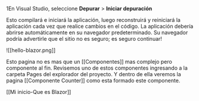 1En Visual Studio, seleccione **Depurar** > **Iniciar depuración**

Esto compilará e iniciará la aplicación, luego reconstruirá y reiniciará la aplicación cada vez que realice cambios en el código. La aplicación debería abrirse automáticamente en su navegador predeterminado. Su navegador podría advertirle que el sitio no es seguro; es seguro continuar!

![[hello-blazor.png]]

Esto pagina no es mas que un [[Componentes]] mas complejo pero componente al fin.
Revisemos uno de estos componentes ingresando a la carpeta Pages del explorador del proyecto.
Y dentro de ella veremos la pagina [[Componente Counter]] como esta formado este componente.


[[Mi inicio-Que es Blazor]]